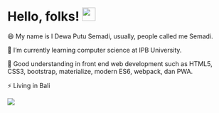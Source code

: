 # Hello, folks! <img src="https://raw.githubusercontent.com/MartinHeinz/MartinHeinz/master/wave.gif" width="30px">

😄 My name is I Dewa Putu Semadi, usually, people called me Semadi.

🌱 I’m currently learning computer science at IPB University.

💬 Good understanding in front end web development such as HTML5, CSS3, bootstrap, materialize, modern ES6, webpack, dan PWA.

⚡ Living in Bali


![](https://img.shields.io/badge/<WORD_ON_LEFT>-<WORD_ON_RIGHT>-informational?style=flat&logo=<LOGO_NAME>&logoColor=white&color=2bbc8a)
